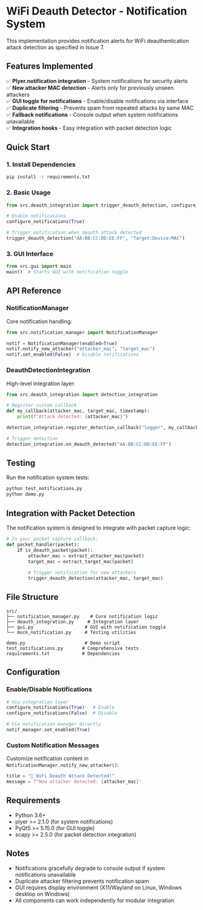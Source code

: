 # WiFi Deauth Detector - Notification System

This implementation provides notification alerts for WiFi deauthentication attack detection as specified in Issue 7.

## Features Implemented

✅ **Plyer.notification integration** - System notifications for security alerts  
✅ **New attacker MAC detection** - Alerts only for previously unseen attackers  
✅ **GUI toggle for notifications** - Enable/disable notifications via interface  
✅ **Duplicate filtering** - Prevents spam from repeated attacks by same MAC  
✅ **Fallback notifications** - Console output when system notifications unavailable  
✅ **Integration hooks** - Easy integration with packet detection logic  

## Quick Start

### 1. Install Dependencies

```bash
pip install -r requirements.txt
```

### 2. Basic Usage

```python
from src.deauth_integration import trigger_deauth_detection, configure_notifications

# Enable notifications
configure_notifications(True)

# Trigger notification when deauth attack detected
trigger_deauth_detection("AA:BB:CC:DD:EE:FF", "Target:Device:MAC")
```

### 3. GUI Interface

```python
from src.gui import main
main()  # Starts GUI with notification toggle
```

## API Reference

### NotificationManager

Core notification handling:

```python
from src.notification_manager import NotificationManager

notif = NotificationManager(enabled=True)
notif.notify_new_attacker("attacker_mac", "target_mac")
notif.set_enabled(False)  # Disable notifications
```

### DeauthDetectionIntegration

High-level integration layer:

```python
from src.deauth_integration import detection_integration

# Register custom callback
def my_callback(attacker_mac, target_mac, timestamp):
    print(f"Attack detected: {attacker_mac}")

detection_integration.register_detection_callback("logger", my_callback)

# Trigger detection
detection_integration.on_deauth_detected("AA:BB:CC:DD:EE:FF")
```

## Testing

Run the notification system tests:

```bash
python test_notifications.py
python demo.py
```

## Integration with Packet Detection

The notification system is designed to integrate with packet capture logic:

```python
# In your packet capture callback:
def packet_handler(packet):
    if is_deauth_packet(packet):
        attacker_mac = extract_attacker_mac(packet)
        target_mac = extract_target_mac(packet)
        
        # Trigger notification for new attackers
        trigger_deauth_detection(attacker_mac, target_mac)
```

## File Structure

```
src/
├── notification_manager.py    # Core notification logic
├── deauth_integration.py     # Integration layer
├── gui.py                   # GUI with notification toggle
└── mock_notification.py     # Testing utilities

demo.py                      # Demo script
test_notifications.py       # Comprehensive tests
requirements.txt            # Dependencies
```

## Configuration

### Enable/Disable Notifications

```python
# Via integration layer
configure_notifications(True)   # Enable
configure_notifications(False)  # Disable

# Via notification manager directly
notif_manager.set_enabled(True)
```

### Custom Notification Messages

Customize notification content in `NotificationManager.notify_new_attacker()`:

```python
title = "🚨 WiFi Deauth Attack Detected!"
message = f"New attacker detected: {attacker_mac}"
```

## Requirements

- Python 3.6+
- plyer >= 2.1.0 (for system notifications)
- PyQt5 >= 5.15.0 (for GUI toggle)
- scapy >= 2.5.0 (for packet detection integration)

## Notes

- Notifications gracefully degrade to console output if system notifications unavailable
- Duplicate attacker filtering prevents notification spam
- GUI requires display environment (X11/Wayland on Linux, Windows desktop on Windows)
- All components can work independently for modular integration